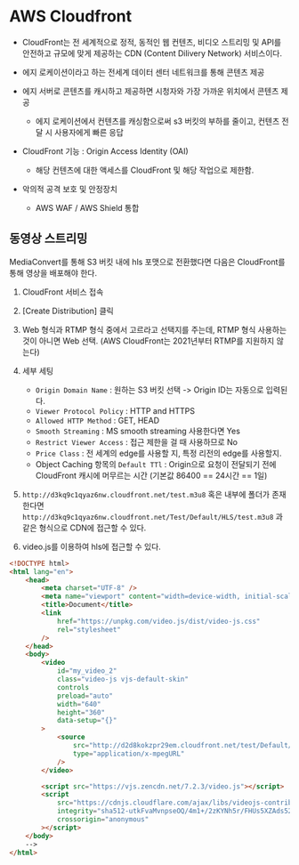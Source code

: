 # AWS Cloudfront

- CloudFront는 전 세계적으로 정적, 동적인 웹 컨텐츠, 비디오 스트리밍 및 API를 안전하고 규모에 맞게 제공하는 CDN (Content Dilivery Network) 서비스이다.
- 에지 로케이션이라고 하는 전세계 데이터 센터 네트워크를 통해 콘텐츠 제공
- 에지 서버로 콘텐츠를 캐시하고 제공하면 시청자와 가장 가까운 위치에서 콘텐츠 제공

  - 에지 로케이션에서 컨텐츠를 캐싱함으로써 s3 버킷의 부하를 줄이고, 컨텐츠 전달 시 사용자에게 빠른 응답

- CloudFront 기능 : Origin Access Identity (OAI)

  - 해당 컨텐츠에 대한 액세스를 CloudFront 및 해당 작업으로 제한함.

- 악의적 공격 보호 및 안정장치
  - AWS WAF / AWS Shield 통합

## 동영상 스트리밍

MediaConvert를 통해 S3 버킷 내에 hls 포맷으로 전환했다면 다음은
CloudFront를 통해 영상을 배포해야 한다.

1. CloudFront 서비스 접속
2. [Create Distribution] 클릭
3. Web 형식과 RTMP 형식 중에서 고르라고 선택지를 주는데, RTMP 형식 사용하는 것이 아니면 Web 선택. (AWS CloudFront는 2021년부터 RTMP를 지원하지 않는다)
4. 세부 세팅

   - `Origin Domain Name` : 원하는 S3 버킷 선택 -> Origin ID는 자동으로 입력된다.
   - `Viewer Protocol Policy` : HTTP and HTTPS
   - `Allowed HTTP Method` : GET, HEAD
   - `Smooth Streaming` : MS smooth streaming 사용한다면 Yes
   - `Restrict Viewer Access` : 접근 제한을 걸 때 사용하므로 No
   - `Price Class` : 전 세계의 edge를 사용할 지, 특정 리전의 edge를 사용할지.
	- Object Caching 항목의 `Default TTl` : Origin으로 요청이 전달되기 전에 CloudFront 캐시에 머무르는 시간 (기본값 86400 == 24시간 == 1일)
5. `http://d3kq9c1qyaz6nw.cloudfront.net/test.m3u8` 혹은 내부에 폴더가 존재한다면
   `http://d3kq9c1qyaz6nw.cloudfront.net/Test/Default/HLS/test.m3u8` 과 같은 형식으로 CDN에 접근할 수 있다.

6. video.js를 이용하여 hls에 접근할 수 있다.

```html
<!DOCTYPE html>
<html lang="en">
	<head>
		<meta charset="UTF-8" />
		<meta name="viewport" content="width=device-width, initial-scale=1.0" />
		<title>Document</title>
		<link
			href="https://unpkg.com/video.js/dist/video-js.css"
			rel="stylesheet"
		/>
	</head>
	<body>
		<video
			id="my_video_2"
			class="video-js vjs-default-skin"
			controls
			preload="auto"
			width="640"
			height="360"
			data-setup="{}"
		>
			<source
				src="http://d2d8kokzpr29em.cloudfront.net/test/Default/HLS/test.m3u8"
				type="application/x-mpegURL"
			/>
		</video>

		<script src="https://vjs.zencdn.net/7.2.3/video.js"></script>
		<script
			src="https://cdnjs.cloudflare.com/ajax/libs/videojs-contrib-media-sources/4.7.2/videojs-contrib-media-sources.min.js"
			integrity="sha512-utkFvaMvnpseOQ/4m1+/2zKYNh5r/FHUs5XZAds52wXbfMgeHvHg/3PFnou6DME2U7F2OkcPSM0AWQdYdPKAKg=="
			crossorigin="anonymous"
		></script>
	</body>
	-->
</html>
```
